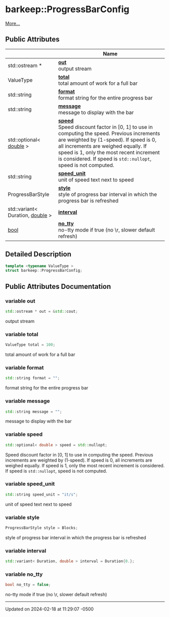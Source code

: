 # barkeep::ProgressBarConfig


 [More...](#detailed-description)

## Public Attributes

<span class="api-table">

|                | Name           |
| -------------- | -------------- |
| std::ostream * | **[out](api/Classes/structbarkeep_1_1_progress_bar_config.md#variable-out)** <br>output stream  |
| ValueType | **[total](api/Classes/structbarkeep_1_1_progress_bar_config.md#variable-total)** <br>total amount of work for a full bar  |
| std::string | **[format](api/Classes/structbarkeep_1_1_progress_bar_config.md#variable-format)** <br>format string for the entire progress bar  |
| std::string | **[message](api/Classes/structbarkeep_1_1_progress_bar_config.md#variable-message)** <br>message to display with the bar  |
| std::optional< [double](api/Classes/classbarkeep_1_1_counter.md) > | **[speed](api/Classes/structbarkeep_1_1_progress_bar_config.md#variable-speed)** <br>Speed discount factor in [0, 1] to use in computing the speed. Previous increments are weighted by (1-speed). If speed is 0, all increments are weighed equally. If speed is 1, only the most recent increment is considered. If speed is `std::nullopt`, speed is not computed.  |
| std::string | **[speed_unit](api/Classes/structbarkeep_1_1_progress_bar_config.md#variable-speed_unit)** <br>unit of speed text next to speed  |
| ProgressBarStyle | **[style](api/Classes/structbarkeep_1_1_progress_bar_config.md#variable-style)** <br>style of progress bar interval in which the progress bar is refreshed  |
| std::variant< Duration, [double](api/Classes/classbarkeep_1_1_counter.md) > | **[interval](api/Classes/structbarkeep_1_1_progress_bar_config.md#variable-interval)**  |
| [bool](api/Classes/classbarkeep_1_1_counter.md) | **[no_tty](api/Classes/structbarkeep_1_1_progress_bar_config.md#variable-no_tty)** <br>no-tty mode if true (no \r, slower default refresh)  |


</span>

## Detailed Description

```cpp
template <typename ValueType >
struct barkeep::ProgressBarConfig;
```

## Public Attributes Documentation

### variable out

```cpp
std::ostream * out = &std::cout;
```

output stream 

### variable total

```cpp
ValueType total = 100;
```

total amount of work for a full bar 

### variable format

```cpp
std::string format = "";
```

format string for the entire progress bar 

### variable message

```cpp
std::string message = "";
```

message to display with the bar 

### variable speed

```cpp
std::optional< double > speed = std::nullopt;
```

Speed discount factor in [0, 1] to use in computing the speed. Previous increments are weighted by (1-speed). If speed is 0, all increments are weighed equally. If speed is 1, only the most recent increment is considered. If speed is `std::nullopt`, speed is not computed. 

### variable speed_unit

```cpp
std::string speed_unit = "it/s";
```

unit of speed text next to speed 

### variable style

```cpp
ProgressBarStyle style = Blocks;
```

style of progress bar interval in which the progress bar is refreshed 

### variable interval

```cpp
std::variant< Duration, double > interval = Duration{0.};
```


### variable no_tty

```cpp
bool no_tty = false;
```

no-tty mode if true (no \r, slower default refresh) 

-------------------------------

Updated on 2024-02-18 at 11:29:07 -0500